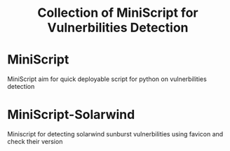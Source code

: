 <h1 align="center"> Collection of MiniScript for Vulnerbilities Detection </h1>

# MiniScript
MiniScript aim for quick deployable script for python on vulnerbilities detection 

# MiniScript-Solarwind
Miniscript for detecting solarwind sunburst vulnerbilities using favicon and check their version
